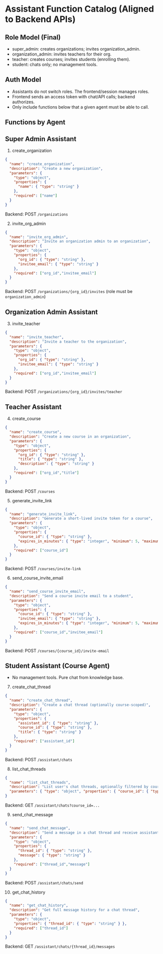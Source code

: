 Assistant Function Catalog (Aligned to Backend APIs)
===================================================

Role Model (Final)
------------------

- super_admin: creates organizations; invites organization_admin.
- organization_admin: invites teachers for their org.
- teacher: creates courses; invites students (enrolling them).
- student: chats only; no management tools.

Auth Model
----------

- Assistants do not switch roles. The frontend/session manages roles.
- Frontend sends an access token with chat/API calls; backend authorizes.
- Only include functions below that a given agent must be able to call.

Functions by Agent
------------------

Super Admin Assistant
---------------------

1) create_organization
```json
{
  "name": "create_organization",
  "description": "Create a new organization",
  "parameters": {
    "type": "object",
    "properties": {
      "name": { "type": "string" }
    },
    "required": ["name"]
  }
}
```
Backend: POST `/organizations`

2) invite_org_admin
```json
{
  "name": "invite_org_admin",
  "description": "Invite an organization admin to an organization",
  "parameters": {
    "type": "object",
    "properties": {
      "org_id": { "type": "string" },
      "invitee_email": { "type": "string" }
    },
    "required": ["org_id","invitee_email"]
  }
}
```
Backend: POST `/organizations/{org_id}/invites` (role must be `organization_admin`)


Organization Admin Assistant
----------------------------

3) invite_teacher
```json
{
  "name": "invite_teacher",
  "description": "Invite a teacher to the organization",
  "parameters": {
    "type": "object",
    "properties": {
      "org_id": { "type": "string" },
      "invitee_email": { "type": "string" }
    },
    "required": ["org_id","invitee_email"]
  }
}
```
Backend: POST `/organizations/{org_id}/invites/teacher`


Teacher Assistant
-----------------

4) create_course
```json
{
  "name": "create_course",
  "description": "Create a new course in an organization",
  "parameters": {
    "type": "object",
    "properties": {
      "org_id": { "type": "string" },
      "title": { "type": "string" },
      "description": { "type": "string" }
    },
    "required": ["org_id","title"]
  }
}
```
Backend: POST `/courses`

5) generate_invite_link
```json
{
  "name": "generate_invite_link",
  "description": "Generate a short-lived invite token for a course",
  "parameters": {
    "type": "object",
    "properties": {
      "course_id": { "type": "string" },
      "expires_in_minutes": { "type": "integer", "minimum": 5, "maximum": 1440, "default": 60 }
    },
    "required": ["course_id"]
  }
}
```
Backend: POST `/courses/invite-link`

6) send_course_invite_email
```json
{
  "name": "send_course_invite_email",
  "description": "Send a course invite email to a student",
  "parameters": {
    "type": "object",
    "properties": {
      "course_id": { "type": "string" },
      "invitee_email": { "type": "string" },
      "expires_in_minutes": { "type": "integer", "minimum": 5, "maximum": 1440, "default": 60 }
    },
    "required": ["course_id","invitee_email"]
  }
}
```
Backend: POST `/courses/{course_id}/invite-email`


Student Assistant (Course Agent)
--------------------------------

- No management tools. Pure chat from knowledge base.

7) create_chat_thread
```json
{
  "name": "create_chat_thread",
  "description": "Create a chat thread (optionally course-scoped)",
  "parameters": {
    "type": "object",
    "properties": {
      "assistant_id": { "type": "string" },
      "course_id": { "type": "string" },
      "title": { "type": "string" }
    },
    "required": ["assistant_id"]
  }
}
```
Backend: POST `/assistant/chats`

8) list_chat_threads
```json
{
  "name": "list_chat_threads",
  "description": "List user's chat threads, optionally filtered by course",
  "parameters": { "type": "object", "properties": { "course_id": { "type": "string" } } }
}
```
Backend: GET `/assistant/chats?course_id=...`

9) send_chat_message
```json
{
  "name": "send_chat_message",
  "description": "Send a message in a chat thread and receive assistant replies",
  "parameters": {
    "type": "object",
    "properties": {
      "thread_id": { "type": "string" },
      "message": { "type": "string" }
    },
    "required": ["thread_id","message"]
  }
}
```
Backend: POST `/assistant/chats/send`

10) get_chat_history
```json
{
  "name": "get_chat_history",
  "description": "Get full message history for a chat thread",
  "parameters": {
    "type": "object",
    "properties": { "thread_id": { "type": "string" } },
    "required": ["thread_id"]
  }
}
```
Backend: GET `/assistant/chats/{thread_id}/messages`


